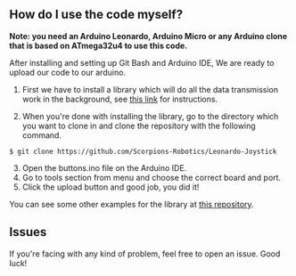 ## How do I use the code myself?
**Note: you need an Arduino Leonardo, Arduino Micro or any Arduino clone that is based on ATmega32u4 to use this code.**

After installing and setting up Git Bash and Arduino IDE, We are ready to upload our code to our arduino.

1. First we have to install a library which will do all the data transmission work in the background, see [this link](https://github.com/MHeironimus/ArduinoJoystickLibrary#user-content-installation-instructions) for instructions.

2. When you're done with installing the library, go to the directory which you want to clone in and clone the repository with the following command.
```
$ git clone https://github.com/Scorpions-Robotics/Leonardo-Joystick
```
3. Open the buttons.ino file on the Arduino IDE.
4. Go to tools section from menu and choose the correct board and port.
5. Click the upload button and good job, you did it!

You can see some other examples for the library at [this repository](https://github.com/MHeironimus/ArduinoJoystickLibrary).

## Issues
If you're facing with any kind of problem, feel free to open an issue. Good luck!
